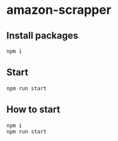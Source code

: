 # amazon-scrapper

## Install packages
`npm i`

## Start
`npm run start`


## How to start
```
npm i
npm run start
```